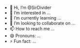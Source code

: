 - 👋 Hi, I’m @SirDivider
- 👀 I’m interested in ...
- 🌱 I’m currently learning ...
- 💞️ I’m looking to collaborate on ...
- 📫 How to reach me ...
- 😄 Pronouns: ...
- ⚡ Fun fact: ...

<!---
SirDivider/SirDivider is a ✨ special ✨ repository because its `README.md` (this file) appears on your GitHub profile.
You can click the Preview link to take a look at your changes.
--->

